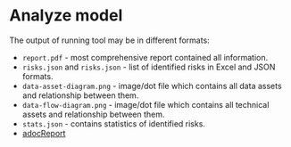 # Analyze model

The output of running tool may be in different formats:

* `report.pdf` - most comprehensive report contained all information.
* `risks.json` and `risks.json` - list of identified risks in Excel and JSON formats.
* `data-asset-diagram.png` - image/dot file which contains all data assets and relationship between them.
* `data-flow-diagram.png` - image/dot file which contains all technical assets and relationship between them.
* `stats.json` - contains statistics of identified risks.
* [adocReport](./docs/asciidoctor-report.md)
